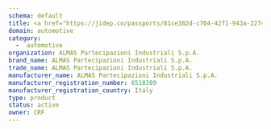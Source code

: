 ```yaml
---
schema: default
title: <a href="https://jidep.co/passports/81ce382d-c704-42f1-943a-2274c9f94782/view">CROSS BEAM – 1 RH EMEA VERSION</a>
domain: automotive
category:
  -  automotive
organization: ALMAS Partecipazioni Industriali S.p.A.
brand_name: ALMAS Partecipazioni Industriali S.p.A.
trade_name: ALMAS Partecipazioni Industriali S.p.A.
manufacturer_name: ALMAS Partecipazioni Industriali S.p.A.
manufacturer_registration_number: 6518389
manufacturer_registration_country: Italy
type: product
status: active
owner: CRF
---
```

